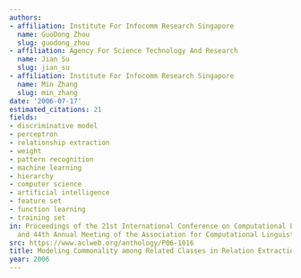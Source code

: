 ```yaml
---
authors:
- affiliation: Institute For Infocomm Research Singapore
  name: GuoDong Zhou
  slug: guodong_zhou
- affiliation: Agency For Science Technology And Research
  name: Jian Su
  slug: jian_su
- affiliation: Institute For Infocomm Research Singapore
  name: Min Zhang
  slug: min_zhang
date: '2006-07-17'
estimated_citations: 21
fields:
- discriminative model
- perceptron
- relationship extraction
- weight
- pattern recognition
- machine learning
- hierarchy
- computer science
- artificial intelligence
- feature set
- function learning
- training set
in: Proceedings of the 21st International Conference on Computational Linguistics
  and 44th Annual Meeting of the Association for Computational Linguistics
src: https://www.aclweb.org/anthology/P06-1016
title: Modeling Commonality among Related Classes in Relation Extraction
year: 2006
---
```

